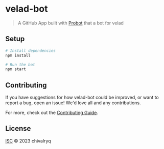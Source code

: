 # velad-bot

> A GitHub App built with [Probot](https://probot.github.io) that a bot for velad

## Setup

```sh
# Install dependencies
npm install

# Run the bot
npm start
```

## Contributing

If you have suggestions for how velad-bot could be improved, or want to report a bug, open an issue! We'd love all and any contributions.

For more, check out the [Contributing Guide](CONTRIBUTING.md).

## License

[ISC](LICENSE) © 2023 chivalryq
